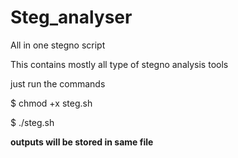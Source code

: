 # Steg_analyser
All in one stegno script

This contains mostly all type of stegno analysis tools

just run the commands

$ chmod +x steg.sh

$ ./steg.sh

**outputs will be stored in same file**

